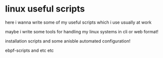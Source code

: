 ﻿# linux useful scripts
 
 here i wanna write some of my useful scripts which i use usually at work
 
 maybe i write some tools for handling my linux systems in cli or web format!
 
 installation scripts and some anisble automated configuration! 
 
 ebpf-scripts and etc etc
